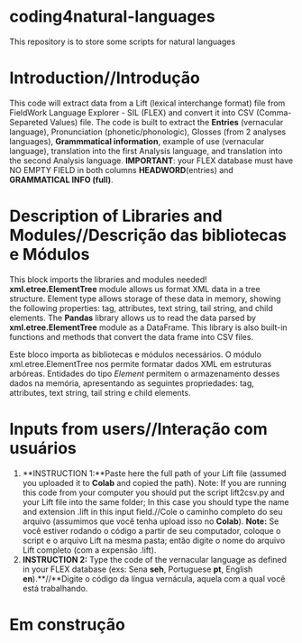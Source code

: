 # coding4natural-languages
This repository is to store some scripts for natural languages

# **Introduction//Introdução**
This code will extract data from a Lift (lexical interchange format) file from FieldWork Language Explorer - SIL (FLEX) and convert it into CSV (Comma-Separeted Values) file. The code is built to extract the **Entries** (vernacular language), Pronunciation (phonetic/phonologic), Glosses (from 2 analyses languages), **Grammmatical information**, example of use (vernacular language), translation into the first Analysis language, and translation into the second Analysis language.  **IMPORTANT**:  your FLEX database must have NO EMPTY FIELD in both columns **HEADWORD**(entries) and **GRAMMATICAL INFO (full)**.


# **Description of Libraries and Modules//Descrição das bibliotecas e Módulos**
This block imports the libraries and modules needed! **xml.etree.ElementTree** module allows us format XML data in a tree structure. Element type allows storage of these data in memory, showing the following properties: tag, attributes, text string, tail string, and child elements. The **Pandas** library allows us to read the data parsed by **xml.etree.ElementTree** module as a DataFrame. This library is also built-in functions and methods that convert the data frame into CSV files.

Este bloco importa as bibliotecas e módulos necessários. O módulo xml.etree.ElementTree nos permite formatar dados XML em estruturas arbóreas. Entidades do tipo *Element* permitem o armazenamento desses dados na memória, apresentando as seguintes propriedades: tag, attributes, text string, tail string e child elements.

# **Inputs from users//Interação com usuários**
1. **INSTRUCTION 1:**Paste here the full path of your Lift file (assumed you
uploaded it to **Colab** and copied the path). Note: If you are running this code from your computer you should put the script lift2csv.py and your Lift file into the same folder; In this case you should type the name and extension .lift in this input field.//Cole o caminho completo do seu arquivo (assumimos que você tenha upload isso no **Colab**). **Note:** Se você estiver rodando o código a partir de seu computador, coloque o script e o arquivo Lift na mesma pasta; então digite o nome do arquivo Lift completo (com a expensão .lift).
2. **INSTRUCTION 2:** Type the code of the vernacular language as defined in your FLEX database (exs: Sena **seh**, Portuguese **pt**, English **en**).**//**Digite o código da língua vernácula, aquela com a qual você está trabalhando.

# **Em construção**
